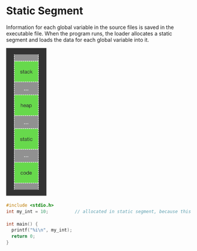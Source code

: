 # Static Segment

Information for each global variable in the source files is saved in the executable file. 
When the program runs, the loader allocates a static segment and loads the data for each global variable into it.

<img src="../images/memory-layout-of-running-program.png" height="400px">

```c
#include <stdio.h>
int my_int = 10;          // allocated in static segment, because this is a global variable. Global variables cannot be freed while a program is running

int main() {
  printf("%i\n", my_int);
  return 0;
}
```